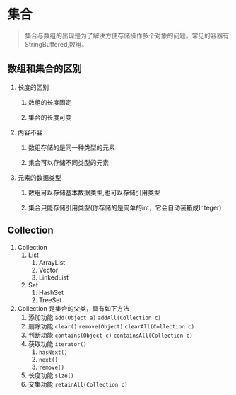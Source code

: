 # 集合

> 集合与数组的出现是为了解决方便存储操作多个对象的问题。常见的容器有 StringBuffered,数组。

## 数组和集合的区别

1. 长度的区别

    1. 数组的长度固定

    2. 集合的长度可变

2. 内容不容

    1. 数组存储的是同一种类型的元素

    2. 集合可以存储不同类型的元素

3. 元素的数据类型

    1. 数组可以存储基本数据类型,也可以存储引用类型

    2. 集合只能存储引用类型(你存储的是简单的int，它会自动装箱成Integer)

## Collection

1. Collection
   1. List
      1. ArrayList
      2. Vector
      3. LinkedList 
   2. Set
      1. HashSet
      2. TreeSet
2. Collection 是集合的父类，具有如下方法
   1. 添加功能 `add(Object a)` `addAll(Collection c)`
   2. 删除功能 `clear()` `remove(Object)` `clearAll(Collection c)`
   3. 判断功能 `contains(Object c)` `containsAll(Collection c)`
   4. 获取功能 `iterator()`
      1. `hasNext()`
      2. `next()`
      3. `remove()`
   5. 长度功能 `size()`
   6. 交集功能 `retainAll(Collection c)`

